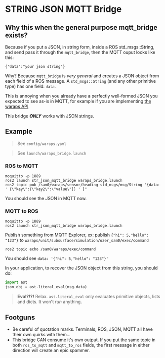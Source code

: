# STRING JSON MQTT Bridge

## Why this when the general purpose mqtt_bridge exists?
Because if you put a JSON, in string form, inside a ROS std_msgs::String, and send pass it through the `mqtt_bridge`, then the MQTT ouput looks like this:

`{"data":"your json string"}`

Why? Because `mqtt_bridge` is _very general_ and creates a JSON object from each field of a ROS message. A `std_msgs::String` (and any other primitive type) has one field: `data`.

This is annoying when you already have a perfectly well-formed JSON you expected to see as-is in MQTT, for example if you are implementing [the waraps API](https://api-docs.waraps.org).

This bridge ***ONLY*** works with JSON strings.

## Example

> See `config/waraps.yaml`

> See `launch/waraps_bridge.launch`

### ROS to MQTT
```
moquitto -p 1889
ros2 launch str_json_mqtt_bridge waraps_bridge.launch
ros2 topic pub /sam0/waraps/sensor/heading std_msgs/msg/String "{data: ' {\"key\":{\"key2\":\"value\"}} ' }"
```
You should see the JSON in MQTT now.

### MQTT to ROS
```
moquitto -p 1889
ros2 launch str_json_mqtt_bridge waraps_bridge.launch
```

Publish something from MQTT Explorer, ex: publish `{"hi": 5,"hello": "123"}` to `waraps/unit/subsurface/simulation/ozer_sam0/exec/command` 

```
ros2 topic echo /sam0/waraps/exec/command
```

You should see `data: '{"hi": 5,"hello": "123"}'` 

In your application, to recover the JSON object from this string, you should do:

```python
import ast
json_obj = ast.literal_eval(msg.data)
```

> **Eval?!?!** Relax. `ast.literal_eval` only evaluates primitive objects, lists and dicts. It won't _run_ anything.


## Footguns
- Be careful of quotation marks. Terminals, ROS, JSON, MQTT all have their own quirks with them...
- This bridge CAN consume it's own output. If you put the same topic in both `ros_to_mqtt` and `mqtt_to_ros` fields, the first message in either direction will create an epic spammer.








